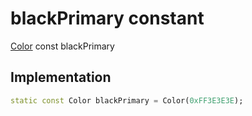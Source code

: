 


# blackPrimary constant







[Color](https:api.flutter.dev/flutter/dart-ui/Color-class.html) const blackPrimary
  







## Implementation

```dart
static const Color blackPrimary = Color(0xFF3E3E3E);
```







